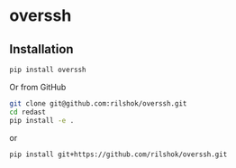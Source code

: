# overssh

## Installation

```bash
pip install overssh
```

Or from GitHub

```bash
git clone git@github.com:rilshok/overssh.git
cd redast
pip install -e .
```

or

```bash
pip install git+https://github.com/rilshok/overssh.git
```
